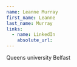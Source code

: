 ```yaml
---
name: Leanne Murray
first_name: Leanne
last_name: Murray
links:
  - name: LinkedIn
    absolute_url: 
---
```

Queens university Belfast 
